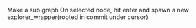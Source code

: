 Make a sub graph
On selected node, hit enter and spawn a new explorer_wrapper(rooted in commit under cursor)
